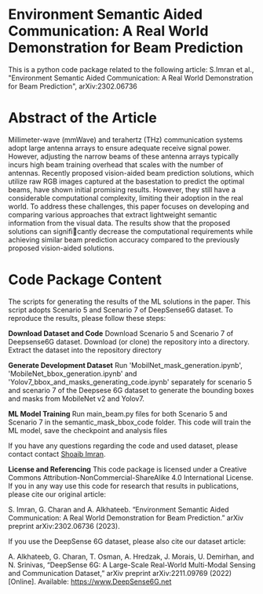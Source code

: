 # Environment Semantic Aided Communication: A Real World Demonstration for Beam Prediction

This is a python code package related to the following article: S.Imran et al., "Environment Semantic Aided Communication: A Real World Demonstration for Beam Prediction", arXiv:2302.06736

# Abstract of the Article
Millimeter-wave (mmWave) and terahertz (THz) communication systems adopt large antenna arrays to ensure adequate receive signal power. However, adjusting the narrow beams of these antenna arrays typically incurs high beam training overhead that scales with the number of antennas. Recently proposed vision-aided beam prediction solutions, which utilize raw RGB images captured at the basestation to predict the optimal beams, have shown initial promising results. However, they still have a considerable computational complexity, limiting their adoption in the real world. To address these challenges, this paper focuses on developing and comparing various approaches that extract lightweight semantic information from the visual data. The results show that the proposed solutions can significantly decrease the computational requirements while achieving similar beam prediction accuracy compared to the previously proposed vision-aided solutions.

# Code Package Content
The scripts for generating the results of the ML solutions in the paper. This script adopts Scenario 5 and Scenario 7 of DeepSense6G dataset.
To reproduce the results, please follow these steps:

**Download Dataset and Code**
Download Scenario 5 and Scenario 7 of Deepsense6G dataset.
Download (or clone) the repository into a directory.
Extract the dataset into the repository directory

**Generate Development Dataset**
Run 'MobilNet_mask_generation.ipynb', 'MobileNet_bbox_generation.ipynb' and 'Yolov7_bbox_and_masks_generating_code.ipynb' separately for scenario 5 and scenario 7 of the Deepsese 6G dataset to generate the bounding boxes and masks from MobileNet v2 and Yolov7.

**ML Model Training**
Run main_beam.py files for both Scenario 5 and Scenario 7 in the semantic_mask_bbox_code folder. 
This code will train the ML model, save the checkpoint and analysis files

If you have any questions regarding the code and used dataset, please contact contact [Shoaib Imran](s.imran@asu.edu).

**License and Referencing**
This code package is licensed under a Creative Commons Attribution-NonCommercial-ShareAlike 4.0 International License. If you in any way use this code for research that results in publications, please cite our original article:

S. Imran, G. Charan and A. Alkhateeb. “Environment Semantic Aided Communication: A Real World Demonstration for Beam Prediction.” arXiv preprint arXiv:2302.06736    (2023). 

If you use the DeepSense 6G dataset, please also cite our dataset article:

A. Alkhateeb, G. Charan, T. Osman, A. Hredzak, J. Morais, U. Demirhan, and N. Srinivas, “DeepSense 6G: A Large-Scale Real-World Multi-Modal Sensing and     Communication Dataset,” arXiv preprint arXiv:2211.09769 (2022) [Online]. Available: https://www.DeepSense6G.net





